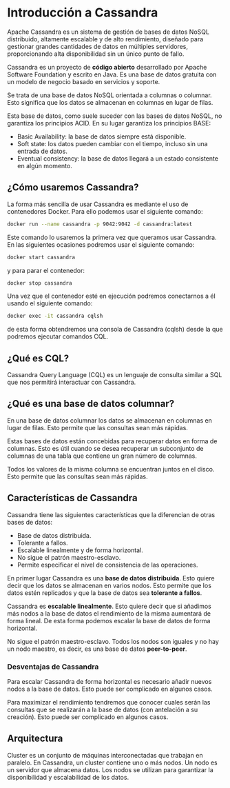 # Introducción a Cassandra

Apache Cassandra es un sistema de gestión de bases de datos NoSQL distribuido, altamente escalable y de alto rendimiento, diseñado para gestionar grandes cantidades de datos en múltiples servidores, proporcionando alta disponibilidad sin un único punto de fallo.

Cassandra es un proyecto de **código abierto** desarrollado por Apache Software Foundation y escrito en Java. Es una base de datos gratuita con un modelo de negocio basado en servicios y soporte.

Se trata de una base de datos NoSQL orientada a columnas o columnar. Esto significa que los datos se almacenan en columnas en lugar de filas.

Esta base de datos, como suele suceder con las bases de datos NoSQL, no garantiza los principios ACID. En su lugar garantiza los principios BASE:

* Basic Availability: la base de datos siempre está disponible.
* Soft state: los datos pueden cambiar con el tiempo, incluso sin una entrada de datos.
* Eventual consistency: la base de datos llegará a un estado consistente en algún momento.

## ¿Cómo usaremos Cassandra?

La forma más sencilla de usar Cassandra es mediante el uso de contenedores Docker. Para ello podemos usar el siguiente comando:

```bash
docker run --name cassandra -p 9042:9042 -d cassandra:latest
```

Este comando lo usaremos la primera vez que queramos usar Cassandra. En las siguientes ocasiones podremos usar el siguiente comando:

```bash
docker start cassandra
```

y para parar el contenedor:

```bash
docker stop cassandra
```

Una vez que el contenedor esté en ejecución podremos conectarnos a él usando el siguiente comando:

```bash
docker exec -it cassandra cqlsh
```

de esta forma obtendremos una consola de Cassandra (cqlsh) desde la que podremos ejecutar comandos CQL.

## ¿Qué es CQL?

Cassandra Query Language (CQL) es un lenguaje de consulta similar a SQL que nos permitirá interactuar con Cassandra.

## ¿Qué es una base de datos columnar?

En una base de datos columnar los datos se almacenan en columnas en lugar de filas. Esto permite que las consultas sean más rápidas.

Estas bases de datos están concebidas para recuperar datos en forma de columnas. Esto es útil cuando se desea recuperar un subconjunto de columnas de una tabla que contiene un gran número de columnas.

Todos los valores de la misma columna se encuentran juntos en el disco. Esto permite que las consultas sean más rápidas.

## Características de Cassandra

Cassandra tiene las siguientes características que la diferencian de otras bases de datos:

* Base de datos distribuida.
* Tolerante a fallos.
* Escalable linealmente y de forma horizontal.
* No sigue el patrón maestro-esclavo.
* Permite especificar el nivel de consistencia de las operaciones.

En primer lugar Cassandra es una **base de datos distribuida**. Esto quiere decir que los datos se almacenan en varios nodos. Esto permite que los datos estén replicados y que la base de datos sea **tolerante a fallos**.

Cassandra es **escalable linealmente**. Esto quiere decir que si añadimos más nodos a la base de datos el rendimiento de la misma aumentará de forma lineal. De esta forma podemos escalar la base de datos de forma horizontal.

No sigue el patrón maestro-esclavo. Todos los nodos son iguales y no hay un nodo maestro, es decir, es una base de datos **peer-to-peer**.

### Desventajas de Cassandra

Para escalar Cassandra de forma horizontal es necesario añadir nuevos nodos a la base de datos. Esto puede ser complicado en algunos casos.

Para maximizar el rendimiento tendremos que conocer cuales serán las consultas que se realizarán a la base de datos (con antelación a su creación). Esto puede ser complicado en algunos casos.

## Arquitectura

Cluster es un conjunto de máquinas interconectadas que trabajan en paralelo. En Cassandra, un cluster contiene uno o más nodos. Un nodo es un servidor que almacena datos. Los nodos se utilizan para garantizar la disponibilidad y escalabilidad de los datos.
